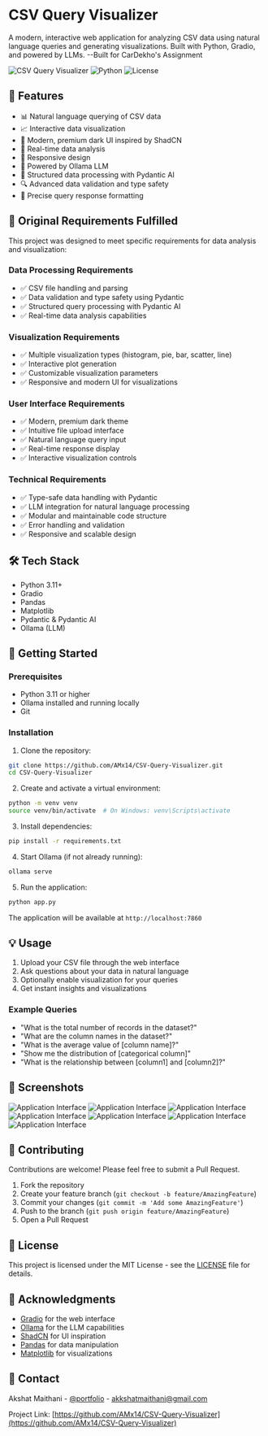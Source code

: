 # CSV Query Visualizer

A modern, interactive web application for analyzing CSV data using natural language queries and generating visualizations. Built with Python, Gradio, and powered by LLMs.
--Built for CarDekho's Assignment

![CSV Query Visualizer](https://img.shields.io/badge/CSV%20Query%20Visualizer-v1.0.0-blue)
![Python](https://img.shields.io/badge/python-3.11+-blue)
![License](https://img.shields.io/badge/license-MIT-green)

## 🌟 Features

- 📊 Natural language querying of CSV data
- 📈 Interactive data visualization
- 🎨 Modern, premium dark UI inspired by ShadCN
- 🔄 Real-time data analysis
- 📱 Responsive design
- 🚀 Powered by Ollama LLM
- 🤖 Structured data processing with Pydantic AI
- 🔍 Advanced data validation and type safety
- 🎯 Precise query response formatting

## 🎯 Original Requirements Fulfilled

This project was designed to meet specific requirements for data analysis and visualization:

### Data Processing Requirements
- ✅ CSV file handling and parsing
- ✅ Data validation and type safety using Pydantic
- ✅ Structured query processing with Pydantic AI
- ✅ Real-time data analysis capabilities

### Visualization Requirements
- ✅ Multiple visualization types (histogram, pie, bar, scatter, line)
- ✅ Interactive plot generation
- ✅ Customizable visualization parameters
- ✅ Responsive and modern UI for visualizations

### User Interface Requirements
- ✅ Modern, premium dark theme
- ✅ Intuitive file upload interface
- ✅ Natural language query input
- ✅ Real-time response display
- ✅ Interactive visualization controls

### Technical Requirements
- ✅ Type-safe data handling with Pydantic
- ✅ LLM integration for natural language processing
- ✅ Modular and maintainable code structure
- ✅ Error handling and validation
- ✅ Responsive and scalable design

## 🛠️ Tech Stack

- Python 3.11+
- Gradio
- Pandas
- Matplotlib
- Pydantic & Pydantic AI
- Ollama (LLM)

## 🚀 Getting Started

### Prerequisites

- Python 3.11 or higher
- Ollama installed and running locally
- Git

### Installation

1. Clone the repository:
```bash
git clone https://github.com/AMx14/CSV-Query-Visualizer.git
cd CSV-Query-Visualizer
```

2. Create and activate a virtual environment:
```bash
python -m venv venv
source venv/bin/activate  # On Windows: venv\Scripts\activate
```

3. Install dependencies:
```bash
pip install -r requirements.txt
```

4. Start Ollama (if not already running):
```bash
ollama serve
```

5. Run the application:
```bash
python app.py
```

The application will be available at `http://localhost:7860`

## 💡 Usage

1. Upload your CSV file through the web interface
2. Ask questions about your data in natural language
3. Optionally enable visualization for your queries
4. Get instant insights and visualizations

### Example Queries

- "What is the total number of records in the dataset?"
- "What are the column names in the dataset?"
- "What is the average value of [column name]?"
- "Show me the distribution of [categorical column]"
- "What is the relationship between [column1] and [column2]?"

## 📸 Screenshots


![Application Interface](./images/1.png)
![Application Interface](./images/2.png)
![Application Interface](./images/3.png)
![Application Interface](./images/4.png)
![Application Interface](./images/5.png)
![Application Interface](./images/6.png)
![Application Interface](./images/7.png)




## 🤝 Contributing

Contributions are welcome! Please feel free to submit a Pull Request.

1. Fork the repository
2. Create your feature branch (`git checkout -b feature/AmazingFeature`)
3. Commit your changes (`git commit -m 'Add some AmazingFeature'`)
4. Push to the branch (`git push origin feature/AmazingFeature`)
5. Open a Pull Request

## 📝 License

This project is licensed under the MIT License - see the [LICENSE](LICENSE) file for details.

## 🙏 Acknowledgments

- [Gradio](https://gradio.app/) for the web interface
- [Ollama](https://ollama.ai/) for the LLM capabilities
- [ShadCN](https://ui.shadcn.com/) for UI inspiration
- [Pandas](https://pandas.pydata.org/) for data manipulation
- [Matplotlib](https://matplotlib.org/) for visualizations

## 📧 Contact

Akshat Maithani - [@portfolio](https://akshatmaithani.tech/) - akkshatmaithani@gmail.com

Project Link: [https://github.com/AMx14/CSV-Query-Visualizer](https://github.com/AMx14/CSV-Query-Visualizer) 
